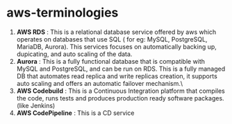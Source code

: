 # aws-terminologies

1. **AWS RDS** : This is a relational database service offered by aws which operates on databases that use SQL ( for eg: MySQL, PostgreSQL, MariaDB, Aurora). This services focuses on automatically backing up, dupicating, and auto scaling of the data.
2. **Aurora** : This is a fully functional database that is compatible with MySQL and PostgreSQL, and can be run on RDS. This is a fully managed DB that automates read replica and write replicas creation, it supports auto scaling and offers an automatic failover mechanism.\
3. **AWS Codebuild** : This is a Continuous Integration platform that compiles the code, runs tests and produces production ready software packages. (like Jenkins)
4. **AWS CodePipeline** : This is a CD service 
